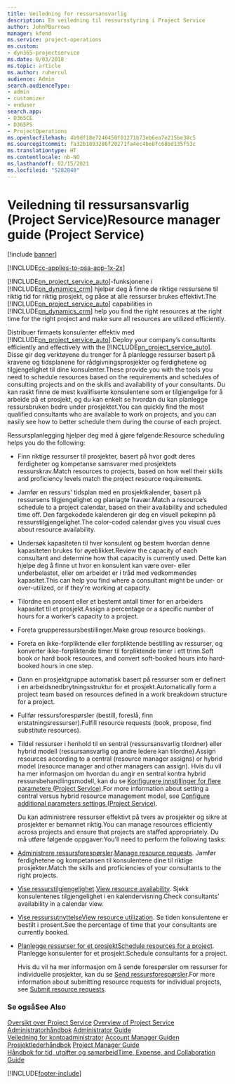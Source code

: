 ```yaml
---
title: Veiledning for ressursansvarlig
description: En veiledning til ressursstyring i Project Service
author: JohnPBurrows
manager: kfend
ms.service: project-operations
ms.custom:
- dyn365-projectservice
ms.date: 8/03/2018
ms.topic: article
ms.author: ruhercul
audience: Admin
search.audienceType:
- admin
- customizer
- enduser
search.app:
- D365CE
- D365PS
- ProjectOperations
ms.openlocfilehash: 4b9df18e7240450f01271b73eb6ea7e215be38c5
ms.sourcegitcommit: fa32b1893286f20271fa4ec4be8fc68bd135f53c
ms.translationtype: HT
ms.contentlocale: nb-NO
ms.lasthandoff: 02/15/2021
ms.locfileid: "5282840"
---
```

# <a name="resource-manager-guide-project-service"></a><span data-ttu-id="d96bc-103">Veiledning til ressursansvarlig (Project Service)</span><span class="sxs-lookup"><span data-stu-id="d96bc-103">Resource manager guide (Project Service)</span></span>

[!include [banner](../includes/psa-now-project-operations.md)]

[!INCLUDE[cc-applies-to-psa-app-1x-2x](../includes/cc-applies-to-psa-app-1x-2x.md)]

<span data-ttu-id="d96bc-104">[!INCLUDE[pn_project_service_auto](../includes/pn-project-service-auto.md)]-funksjonene i [!INCLUDE[pn_dynamics_crm](../includes/pn-dynamics-crm.md)] hjelper deg å finne de riktige ressursene til riktig tid for riktig prosjekt, og påse at alle ressurser brukes effektivt.</span><span class="sxs-lookup"><span data-stu-id="d96bc-104">The [!INCLUDE[pn_project_service_auto](../includes/pn-project-service-auto.md)] capabilities in [!INCLUDE[pn_dynamics_crm](../includes/pn-dynamics-crm.md)] help you find the right resources at the right time for the right project and make sure all resources are utilized efficiently.</span></span>  
  
 <span data-ttu-id="d96bc-105">Distribuer firmaets konsulenter effektiv med [!INCLUDE[pn_project_service_auto](../includes/pn-project-service-auto.md)].</span><span class="sxs-lookup"><span data-stu-id="d96bc-105">Deploy your company’s consultants efficiently and effectively with the [!INCLUDE[pn_project_service_auto](../includes/pn-project-service-auto.md)].</span></span> <span data-ttu-id="d96bc-106">Disse gir deg verktøyene du trenger for å planlegge ressurser basert på kravene og tidsplanene for rådgivningsprosjekter og ferdighetene og tilgjengelighet til dine konsulenter.</span><span class="sxs-lookup"><span data-stu-id="d96bc-106">These provide you with the tools you need to schedule resources based on the requirements and schedules of consulting projects and on the skills and availability of your consultants.</span></span> <span data-ttu-id="d96bc-107">Du kan raskt finne de mest kvalifiserte konsulentene som er tilgjengelige for å arbeide på et prosjekt, og du kan enkelt se hvordan du kan planlegge ressursbruken bedre under prosjektet.</span><span class="sxs-lookup"><span data-stu-id="d96bc-107">You can quickly find the most qualified consultants who are available to work on projects, and you can easily see how to better schedule them during the course of each project.</span></span>  
  
 <span data-ttu-id="d96bc-108">Ressursplanlegging hjelper deg med å gjøre følgende:</span><span class="sxs-lookup"><span data-stu-id="d96bc-108">Resource scheduling helps you do the following:</span></span>  
  
- <span data-ttu-id="d96bc-109">Finn riktige ressurser til prosjekter, basert på hvor godt deres ferdigheter og kompetanse samsvarer med prosjektets ressurskrav.</span><span class="sxs-lookup"><span data-stu-id="d96bc-109">Match resources to projects, based on how well their skills and proficiency levels match the project resource requirements.</span></span>  
  
- <span data-ttu-id="d96bc-110">Jamfør en ressurs' tidsplan med en prosjektkalender, basert på ressursens tilgjengelighet og planlagte fravær.</span><span class="sxs-lookup"><span data-stu-id="d96bc-110">Match a resource’s schedule to a project calendar, based on their availability and scheduled time off.</span></span> <span data-ttu-id="d96bc-111">Den fargekodede kalenderen gir deg en visuell pekepinn på ressurstilgjengelighet.</span><span class="sxs-lookup"><span data-stu-id="d96bc-111">The color-coded calendar gives you visual cues about resource availability.</span></span>  
  
- <span data-ttu-id="d96bc-112">Undersøk kapasiteten til hver konsulent og bestem hvordan denne kapasiteten brukes for øyeblikket.</span><span class="sxs-lookup"><span data-stu-id="d96bc-112">Review the capacity of each consultant and determine how that capacity is currently used.</span></span> <span data-ttu-id="d96bc-113">Dette kan hjelpe deg å finne ut hvor en konsulent kan være over- eller underbelastet, eller om arbeidet er i tråd med vedkommendes kapasitet.</span><span class="sxs-lookup"><span data-stu-id="d96bc-113">This can help you find where a consultant might be under- or over-utilized, or if they’re working at capacity.</span></span>  
  
- <span data-ttu-id="d96bc-114">Tilordne en prosent eller et bestemt antall timer for en arbeiders kapasitet til et prosjekt.</span><span class="sxs-lookup"><span data-stu-id="d96bc-114">Assign a percentage or a specific number of hours for a worker’s capacity to a project.</span></span>  
  
- <span data-ttu-id="d96bc-115">Foreta grupperessursbestillinger.</span><span class="sxs-lookup"><span data-stu-id="d96bc-115">Make group resource bookings.</span></span>  
  
- <span data-ttu-id="d96bc-116">Foreta en ikke-forpliktende eller forpliktende bestilling av ressurser, og konverter ikke-forpliktende timer til forpliktende timer i ett trinn.</span><span class="sxs-lookup"><span data-stu-id="d96bc-116">Soft book or hard book resources, and convert soft-booked hours into hard-booked hours in one step.</span></span>  
  
- <span data-ttu-id="d96bc-117">Dann en prosjektgruppe automatisk basert på ressurser som er definert i en arbeidsnedbrytningsstruktur for et prosjekt.</span><span class="sxs-lookup"><span data-stu-id="d96bc-117">Automatically form a project team based on resources defined in a work breakdown structure for a project.</span></span>  
  
- <span data-ttu-id="d96bc-118">Fullfør ressursforespørsler (bestill, foreslå, finn erstatningsressurser).</span><span class="sxs-lookup"><span data-stu-id="d96bc-118">Fulfill resource requests (book, propose, find substitute resources).</span></span>  
  
- <span data-ttu-id="d96bc-119">Tildel ressurser i henhold til en sentral (ressursansvarlig tilordner) eller hybrid modell (ressursansvarlig og andre ledere kan tilordne).</span><span class="sxs-lookup"><span data-stu-id="d96bc-119">Assign resources according to a central (resource manager assigns) or hybrid model (resource manager and other managers can assign).</span></span> <span data-ttu-id="d96bc-120">Hvis du vil ha mer informasjon om hvordan du angir en sentral kontra hybrid ressursbehandlingsmodell, kan du se [Konfigurere innstillinger for flere parametere (Project Service)](../psa/configure-additional-parameters-settings.md).</span><span class="sxs-lookup"><span data-stu-id="d96bc-120">For more information about setting a central versus hybrid resource management model, see [Configure additional parameters settings (Project Service)](../psa/configure-additional-parameters-settings.md).</span></span>  
  
  <span data-ttu-id="d96bc-121">Du kan administrere ressurser effektivt på tvers av prosjekter og sikre at prosjekter er bemannet riktig.</span><span class="sxs-lookup"><span data-stu-id="d96bc-121">You can manage resources efficiently across projects and ensure that projects are staffed appropriately.</span></span> <span data-ttu-id="d96bc-122">Du må utføre følgende oppgaver:</span><span class="sxs-lookup"><span data-stu-id="d96bc-122">You’ll need to perform the following tasks:</span></span>  
  
- <span data-ttu-id="d96bc-123">[Administrere ressursforespørsler](../psa/manage-resource-requests.md).</span><span class="sxs-lookup"><span data-stu-id="d96bc-123">[Manage resource requests](../psa/manage-resource-requests.md).</span></span> <span data-ttu-id="d96bc-124">Jamfør ferdighetene og kompetansen til konsulentene dine til riktige prosjekter.</span><span class="sxs-lookup"><span data-stu-id="d96bc-124">Match the skills and proficiencies of your consultants to the right projects.</span></span>  
  
- <span data-ttu-id="d96bc-125">[Vise ressurstilgjengelighet](../psa/view-resource-availability.md).</span><span class="sxs-lookup"><span data-stu-id="d96bc-125">[View resource availability](../psa/view-resource-availability.md).</span></span> <span data-ttu-id="d96bc-126">Sjekk konsulentenes tilgjengelighet i en kalendervisning.</span><span class="sxs-lookup"><span data-stu-id="d96bc-126">Check consultants’ availability in a calendar view.</span></span>  
  
- <span data-ttu-id="d96bc-127">[Vise ressursutnyttelse](../psa/view-resource-utilization.md)</span><span class="sxs-lookup"><span data-stu-id="d96bc-127">[View resource utilization](../psa/view-resource-utilization.md).</span></span> <span data-ttu-id="d96bc-128">Se tiden konsulentene er bestilt i prosent.</span><span class="sxs-lookup"><span data-stu-id="d96bc-128">See the percentage of time that your consultants are currently booked.</span></span>  
  
- <span data-ttu-id="d96bc-129">[Planlegge ressurser for et prosjekt](../psa/schedule-resources-project.md)</span><span class="sxs-lookup"><span data-stu-id="d96bc-129">[Schedule resources for a project](../psa/schedule-resources-project.md).</span></span> <span data-ttu-id="d96bc-130">Planlegge konsulenter for et prosjekt.</span><span class="sxs-lookup"><span data-stu-id="d96bc-130">Schedule consultants for a project.</span></span>  
  
  <span data-ttu-id="d96bc-131">Hvis du vil ha mer informasjon om å sende forespørsler om ressurser for individuelle prosjekter, kan du se [Send ressursforespørsler](../psa/submit-resource-requests.md).</span><span class="sxs-lookup"><span data-stu-id="d96bc-131">For more information about submitting resource requests for individual projects, see [Submit resource requests](../psa/submit-resource-requests.md).</span></span>  
  
### <a name="see-also"></a><span data-ttu-id="d96bc-132">Se også</span><span class="sxs-lookup"><span data-stu-id="d96bc-132">See Also</span></span>  
 <span data-ttu-id="d96bc-133">[Oversikt over Project Service](../psa/overview.md) </span><span class="sxs-lookup"><span data-stu-id="d96bc-133">[Overview of Project Service](../psa/overview.md) </span></span>  
 <span data-ttu-id="d96bc-134">[Administratorhåndbok](../psa/admin-guide.md) </span><span class="sxs-lookup"><span data-stu-id="d96bc-134">[Administrator Guide](../psa/admin-guide.md) </span></span>  
 <span data-ttu-id="d96bc-135">[Veiledning for kontoadministrator](../psa/account-manager-guide.md) </span><span class="sxs-lookup"><span data-stu-id="d96bc-135">[Account Manager Guiden](../psa/account-manager-guide.md) </span></span>  
 <span data-ttu-id="d96bc-136">[Prosjektlederhåndbok](../psa/project-manager-guide.md) </span><span class="sxs-lookup"><span data-stu-id="d96bc-136">[Project Manager Guide](../psa/project-manager-guide.md) </span></span>  
 [<span data-ttu-id="d96bc-137">Håndbok for tid, utgifter og samarbeid</span><span class="sxs-lookup"><span data-stu-id="d96bc-137">Time, Expense, and Collaboration Guide</span></span>](../psa/time-expense-collaboration-guide.md)


[!INCLUDE[footer-include](../includes/footer-banner.md)]